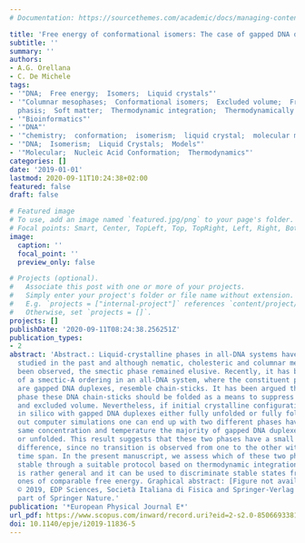 ```yaml
---
# Documentation: https://sourcethemes.com/academic/docs/managing-content/

title: 'Free energy of conformational isomers: The case of gapped DNA duplexes'
subtitle: ''
summary: ''
authors:
- A.G. Orellana
- C. De Michele
tags:
- '"DNA;  Free energy;  Isomers;  Liquid crystals"'
- '"Columnar mesophases;  Conformational isomers;  Excluded volume;  Free-energy difference;  Liquid-crystalline
  phasis;  Soft matter;  Thermodynamic integration;  Thermodynamically stable"'
- '"Bioinformatics"'
- '"DNA"'
- '"chemistry;  conformation;  isomerism;  liquid crystal;  molecular model;  thermodynamics"'
- '"DNA;  Isomerism;  Liquid Crystals;  Models"'
- '"Molecular;  Nucleic Acid Conformation;  Thermodynamics"'
categories: []
date: '2019-01-01'
lastmod: 2020-09-11T10:24:38+02:00
featured: false
draft: false

# Featured image
# To use, add an image named `featured.jpg/png` to your page's folder.
# Focal points: Smart, Center, TopLeft, Top, TopRight, Left, Right, BottomLeft, Bottom, BottomRight.
image:
  caption: ''
  focal_point: ''
  preview_only: false

# Projects (optional).
#   Associate this post with one or more of your projects.
#   Simply enter your project's folder or file name without extension.
#   E.g. `projects = ["internal-project"]` references `content/project/deep-learning/index.md`.
#   Otherwise, set `projects = []`.
projects: []
publishDate: '2020-09-11T08:24:38.256251Z'
publication_types:
- 2
abstract: 'Abstract.: Liquid-crystalline phases in all-DNA systems have been extensively
  studied in the past and although nematic, cholesteric and columnar mesophases have
  been observed, the smectic phase remained elusive. Recently, it has been found evidence
  of a smectic-A ordering in an all-DNA system, where the constituent particles, which
  are gapped DNA duplexes, resemble chain-sticks. It has been argued that in the smectic-A
  phase these DNA chain-sticks should be folded as a means to suppress aggregate polydispersity
  and excluded volume. Nevertheless, if initial crystalline configurations are prepared
  in silico with gapped DNA duplexes either fully unfolded or fully folded by carrying
  out computer simulations one can end up with two different phases having at the
  same concentration and temperature the majority of gapped DNA duplexes either folded
  or unfolded. This result suggests that these two phases have a small free energy
  difference, since no transition is observed from one to the other within the simulation
  time span. In the present manuscript, we assess which of these two phases is thermodynamically
  stable through a suitable protocol based on thermodynamic integration. Our method
  is rather general and it can be used to discriminate stable states from metastable
  ones of comparable free energy. Graphical abstract: [Figure not available: see fulltext.].
  © 2019, EDP Sciences, Società Italiana di Fisica and Springer-Verlag GmbH Germany,
  part of Springer Nature.'
publication: '*European Physical Journal E*'
url_pdf: https://www.scopus.com/inward/record.uri?eid=2-s2.0-85066933810&doi=10.1140%2fepje%2fi2019-11836-5&partnerID=40&md5=2bd63aef8e0df70140acd1f539126355
doi: 10.1140/epje/i2019-11836-5
---
```

